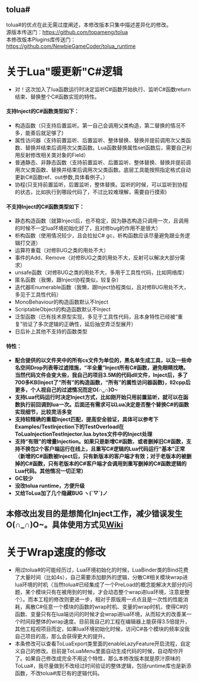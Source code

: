 ## tolua#
tolua#的优点在此无需过度阐述，本修改版本只集中描述差异化的修改。<br>
源版本传送门：https://github.com/topameng/tolua<br>
本修改版本Plugins库传送门：https://github.com/NewbieGameCoder/tolua_runtime

# 关于Lua"暖更新"C#逻辑
* 对！这次加入了lua函数运行时决定监听C#函数开始执行、监听C#函数return结束、替换整个C#函数实现的特性。 <br>
#### 支持Inject的C#函数类型如下：<br>
 * 构造函数（只支持后置监听。第一自己会调用父类构造，第二替换的情况不多，能善后就足够了)<br>
 * 属性访问器（支持前置监听、后置监听、整体替换、替换并提前调用次父类函数、替换并结束后调用次父类函数。Lua函数替换属性set函数后，需要自己利用反射修改相关类对象的Field）<br>
 * 普通静态、非静态函数（支持前置监听、后置监听、整体替换、替换并提前调用次父类函数、替换并结束后调用次父类函数。底层工具能按照指定格式自动更新C#函数ref、out参数,具体看例子。）<br>
 * 协程(只支持前置监听，后置监听，整体替换。监听的时候，可以监听到协程的状态，比如执行到哪段代码了，不过比较难理解，需要自行摸索)<br>
#### 不支持Inject的C#函数类型如下：<br>
 * 静态构造函数（就算Inject后，也不稳定，因为静态构造只调用一次，且调用的时候不一定lua环境初始化好了，且对修bug的作用不是很大）<br>
 * 析构函数（使用情况较少，且会拉扯C# gc，析构函数应该尽量避免跟业务逻辑打交道）<br>
 * 运算符重载（对修BUG之类的用处不大）<br>
 * 事件的Add、Remove（对修BUG之类的用处不大，反射可以解决大部分需求）<br>
 * unsafe函数（对修BUG之类的用处不大，多用于工具性代码，比如网络库）<br>
 * 匿名函数（我懒，跟Inject协程类似，较复杂）<br>
 * 迭代器IEnumerable函数（我懒，跟Inject协程类似，且对修BUG用处不大，多见于工具性代码）<br>
 * MonoBehaviour的构造函数默认不Inject<br>
 * ScriptableObject的构造函数默认不Inject<br>
 * 泛型函数（已有技术原型实现，多见于工具性代码，且本身特性已经被“重复”验证了多次逻辑的正确性，延后抽空弄泛型展开）<br>
 * 日后补上其他不支持的函数类型<br>
#### 特性：<br>
* **配合提供的以文件夹中的所有cs文件为单位的，黑名单生成工具，以及一些命名空间Drop列表等过滤措施，“半全量”Inject所有C#函数，避免眼睛找瞎。当然代码文件会变大些，我自己的项目3.5M的代码dll文件，Inject后，多了700多KB(Inject了“所有”的构造函数，“所有”的属性访问器函数)，Il2cpp后更多，个人视自己的过滤情况而定O(∩_∩)O~**<br>
* **支持Lua代码运行时决定Inject方式，比如刚开始只用前置监听，就可以在函数执行前回调到lua一次。后面还有需求可以Lua决定是否整个替换C#的函数实现细节，比较灵活多变**<br>
* **支持较精确的重载Inject匹配，提高安全验证，具体可以参考下Examples/TestInjection下的TestOverload在ToLuaInjectionTestInjector.lua.bytes文件中的Inject处理**<br>
* **支持“有限”的增量Injection。如果只是新增C#函数、或者删掉旧C#函数，支持不换包2个客户端运行在线上，且重写C#逻辑的Lua代码运行“基本”正常（新增的C#函数被Inject后，只有新版本的客户端才有效；对于老版本的被删掉的C#函数，只有老版本的C#客户端才会调用到重写删掉的C#函数逻辑的Lua代码。其他情况一切正常）**<br>
* **GC较少**<br>
* **没改tolua runtime，方便升级**<br>
* **又给ToLua加了几个隐藏BUG ヽ(ˋ▽ˊ)ノ**<br>

## 本修改出发目的是想简化Inject工作，减少错误发生O(∩_∩)O~。具体使用方式见[Wiki](https://github.com/NewbieGameCoder/tolua/wiki/%E4%BD%BF%E7%94%A8%E8%AF%B4%E6%98%8E)

# 关于Wrap速度的修改
* 用过tolua#的可能经历过，Lua环境初始化的时候，LuaBinder类的Bind花费了大量时间（比如4s），自己需要添加额外的逻辑，分散C#相关模块wrap进lua环境的时机（当然tolua#已经集成了一个PreLoad的概念能解决大部分的问题，某个模块只有在被用到的时候，才会动态整个wrap进lua环境，注意是整个）。而本工程的修改则更进一步，相对于原版用一点点且是一次性的性能消耗，离散C#任意一个模块的函数的wrap时机、变量的wrap时机，使得C#的函数、变量只有在lua端访问的时候才会wrap进lua环境，从而较大的改善某一个时间段整体的wrap速度。目前我自己的工程在编辑器上能获得3.5倍提升，其他工程视项目而定，如果lua环境初始化时候，访问C#各个模块的频率没我自己项目的高，那么会获得更大的提升。<br>
* 本条修改可以查看ToLuaExport类里面的enableLazyFeature开启流程，自定义自己的修改。目前是ToLuaMenu里面自动生成代码的时候，自动帮你开了。如果自己修改成完全不用这个特性，那么本修改版本就是原汁原味的ToLua#，我尽量做到不改经过时间验证的整体逻辑，包括runtime库也是新添函数，不改tolua#库已有的逻辑代码。<br>
